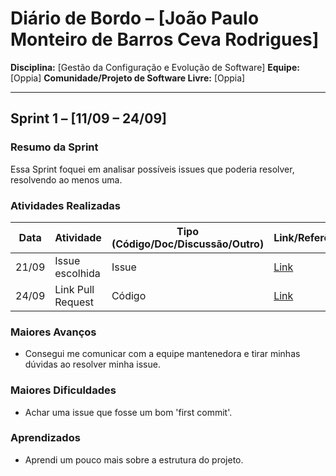 # Diário de Bordo – \[João Paulo Monteiro de Barros Ceva Rodrigues]

**Disciplina:** \[Gestão da Configuração e Evolução de Software]
**Equipe:** \[Oppia]
**Comunidade/Projeto de Software Livre:** \[Oppia]

---

## Sprint 1 – \[11/09 – 24/09]

### Resumo da Sprint

Essa Sprint foquei em analisar possíveis issues que poderia resolver, resolvendo ao menos uma.

### Atividades Realizadas

| Data  | Atividade | Tipo (Código/Doc/Discussão/Outro) | Link/Referência | Status |
| ----- | --------- | --------------------------------- | --------------- | ------ |
| 21/09 | Issue escolhida | Issue                            | [Link](https://github.com/oppia/oppia/issues/14679#issuecomment-3326252966) | Concluído |
| 24/09 | Link Pull Request | Código | [Link](https://github.com/oppia/oppia/issues/14679#issuecomment-3326252966) | Em Andamento |

### Maiores Avanços

* Consegui me comunicar com a equipe mantenedora e tirar minhas dúvidas ao resolver minha issue.

### Maiores Dificuldades

* Achar uma issue que fosse um bom 'first commit'.

### Aprendizados

* Aprendi um pouco mais sobre a estrutura do projeto.
